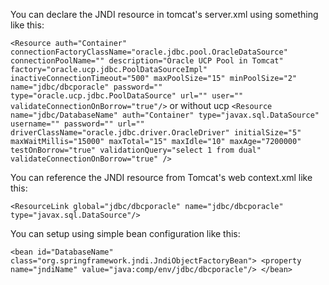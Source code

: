 You can declare the JNDI resource in tomcat's server.xml using something like this:

`
<Resource auth="Container" connectionFactoryClassName="oracle.jdbc.pool.OracleDataSource" connectionPoolName="" description="Oracle UCP Pool in Tomcat" factory="oracle.ucp.jdbc.PoolDataSourceImpl" inactiveConnectionTimeout="500" maxPoolSize="15" minPoolSize="2" name="jdbc/dbcporacle" password="" type="oracle.ucp.jdbc.PoolDataSource" url="" user="" validateConnectionOnBorrow="true"/>
`
or without ucp
`
 <Resource name="jdbc/DatabaseName"
              auth="Container"
              type="javax.sql.DataSource"
              username=""
              password=""
              url=""
              driverClassName="oracle.jdbc.driver.OracleDriver"
              initialSize="5"
              maxWaitMillis="15000"
              maxTotal="15"
              maxIdle="10"
              maxAge="7200000"
              testOnBorrow="true"
              validationQuery="select 1 from dual"
              validateConnectionOnBorrow="true"
              />
`

You can reference the JNDI resource from Tomcat's web context.xml like this:

`
 <ResourceLink global="jdbc/dbcporacle" name="jdbc/dbcporacle" type="javax.sql.DataSource"/>
`

You can setup using simple bean configuration like this:

`
<bean id="DatabaseName" class="org.springframework.jndi.JndiObjectFactoryBean">
    <property name="jndiName" value="java:comp/env/jdbc/dbcporacle"/>
</bean>
`
